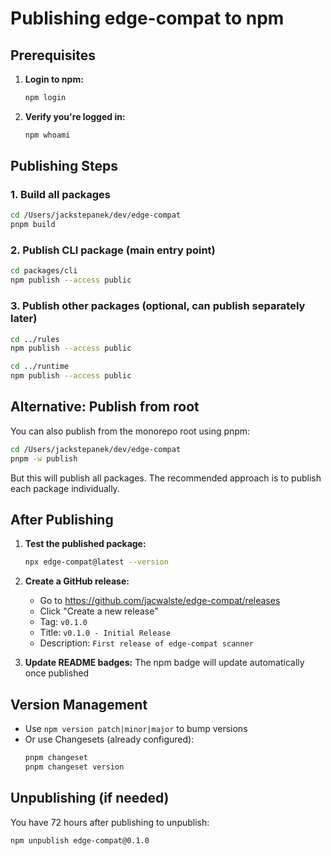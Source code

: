# Publishing edge-compat to npm

## Prerequisites

1. **Login to npm:**
   ```bash
   npm login
   ```

2. **Verify you're logged in:**
   ```bash
   npm whoami
   ```

## Publishing Steps

### 1. Build all packages
```bash
cd /Users/jackstepanek/dev/edge-compat
pnpm build
```

### 2. Publish CLI package (main entry point)
```bash
cd packages/cli
npm publish --access public
```

### 3. Publish other packages (optional, can publish separately later)
```bash
cd ../rules
npm publish --access public

cd ../runtime  
npm publish --access public
```

## Alternative: Publish from root

You can also publish from the monorepo root using pnpm:

```bash
cd /Users/jackstepanek/dev/edge-compat
pnpm -w publish
```

But this will publish all packages. The recommended approach is to publish each package individually.

## After Publishing

1. **Test the published package:**
   ```bash
   npx edge-compat@latest --version
   ```

2. **Create a GitHub release:**
   - Go to https://github.com/jacwalste/edge-compat/releases
   - Click "Create a new release"
   - Tag: `v0.1.0`
   - Title: `v0.1.0 - Initial Release`
   - Description: `First release of edge-compat scanner`

3. **Update README badges:**
   The npm badge will update automatically once published

## Version Management

- Use `npm version patch|minor|major` to bump versions
- Or use Changesets (already configured):
  ```bash
  pnpm changeset
  pnpm changeset version
  ```

## Unpublishing (if needed)

You have 72 hours after publishing to unpublish:
```bash
npm unpublish edge-compat@0.1.0
```

